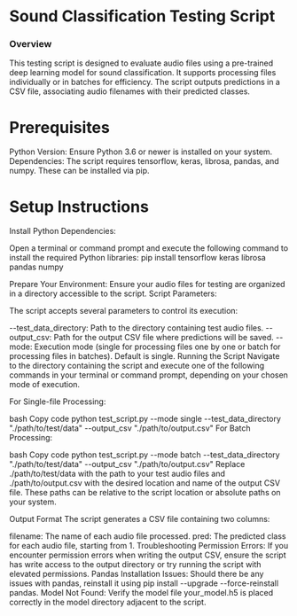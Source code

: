 # Sound Classification Testing Script
### Overview
This testing script is designed to evaluate audio files using a pre-trained deep learning model for sound classification. It supports processing files individually or in batches for efficiency. The script outputs predictions in a CSV file, associating audio filenames with their predicted classes.

# Prerequisites
Python Version: Ensure Python 3.6 or newer is installed on your system.
Dependencies: The script requires tensorflow, keras, librosa, pandas, and numpy. These can be installed via pip.

# Setup Instructions
Install Python Dependencies:

Open a terminal or command prompt and execute the following command to install the required Python libraries:
pip install tensorflow keras librosa pandas numpy

Prepare Your Environment:
Ensure your audio files for testing are organized in a directory accessible to the script.
Script Parameters:

The script accepts several parameters to control its execution:

--test_data_directory: Path to the directory containing test audio files.
--output_csv: Path for the output CSV file where predictions will be saved.
--mode: Execution mode (single for processing files one by one or batch for processing files in batches). Default is single.
Running the Script
Navigate to the directory containing the script and execute one of the following commands in your terminal or command prompt, depending on your chosen mode of execution.

For Single-file Processing:

bash
Copy code
python test_script.py --mode single --test_data_directory "./path/to/test/data" --output_csv "./path/to/output.csv"
For Batch Processing:

bash
Copy code
python test_script.py --mode batch --test_data_directory "./path/to/test/data" --output_csv "./path/to/output.csv"
Replace ./path/to/test/data with the path to your test audio files and ./path/to/output.csv with the desired location and name of the output CSV file. These paths can be relative to the script location or absolute paths on your system.

Output Format
The script generates a CSV file containing two columns:

filename: The name of each audio file processed.
pred: The predicted class for each audio file, starting from 1.
Troubleshooting
Permission Errors: If you encounter permission errors when writing the output CSV, ensure the script has write access to the output directory or try running the script with elevated permissions.
Pandas Installation Issues: Should there be any issues with pandas, reinstall it using pip install --upgrade --force-reinstall pandas.
Model Not Found: Verify the model file your_model.h5 is placed correctly in the model directory adjacent to the script.